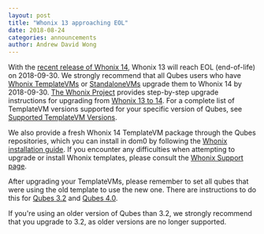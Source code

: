 ```yaml
---
layout: post
title: "Whonix 13 approaching EOL"
date: 2018-08-24
categories: announcements
author: Andrew David Wong
---
```


With the [recent release of Whonix 14], Whonix 13 will reach EOL (end-of-life)
on 2018-09-30. We strongly recommend that all Qubes users who have [Whonix
TemplateVMs] or [StandaloneVMs] upgrade them to Whonix 14 by 2018-09-30. [The
Whonix Project] provides step-by-step upgrade instructions for upgrading from
[Whonix 13 to 14]. For a complete list of TemplateVM versions supported for your
specific version of Qubes, see [Supported TemplateVM Versions].

We also provide a fresh Whonix 14 TemplateVM package through the Qubes
repositories, which you can install in dom0 by following the [Whonix
installation guide]. If you encounter any difficulties when attempting to
upgrade or install Whonix templates, please consult the [Whonix Support page].

After upgrading your TemplateVMs, please remember to set all qubes that were
using the old template to use the new one. There are instructions to do this for
[Qubes 3.2][switching-3.2] and [Qubes 4.0][switching-4.0].

If you're using an older version of Qubes than 3.2, we strongly recommend that
you upgrade to 3.2, as older versions are no longer supported.


[recent release of Whonix 14]: https://www.qubes-os.org/news/2018/08/07/whonix-14-has-been-released/
[Whonix TemplateVMs]: https://www.qubes-os.org/doc/whonix/
[StandaloneVMs]: https://www.qubes-os.org/doc/glossary/#standalonevm
[The Whonix Project]: https://www.whonix.org/
[Whonix 13 to 14]: https://www.whonix.org/wiki/Upgrading_Whonix_13_to_Whonix_14
[Supported TemplateVM Versions]: https://www.qubes-os.org/doc/supported-versions/#templatevms
[Whonix installation guide]: https://www.whonix.org/wiki/Qubes/Install
[Whonix Support page]: https://www.whonix.org/wiki/Support
[switching-3.2]: /doc/templates/#how-to-switch-templates-32
[switching-4.0]: /doc/templates/#how-to-switch-templates-40

